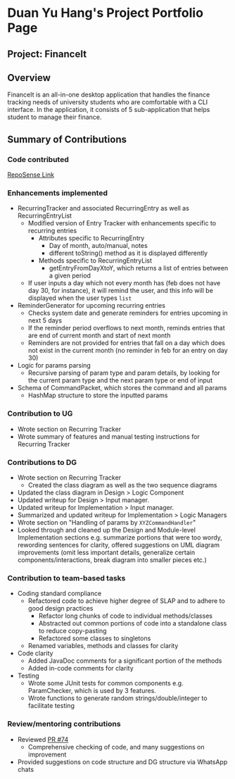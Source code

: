 # Duan Yu Hang's Project Portfolio Page

## Project: FinanceIt

## Overview
FinanceIt is an all-in-one desktop application that handles the finance tracking needs of university students who are 
comfortable with a CLI interface. In the application, it consists of 5 sub-application that helps student to manage
their finance. <br/>

## Summary of Contributions

### Code contributed
[RepoSense Link](https://nus-cs2113-ay2021s1.github.io/tp-dashboard/#breakdown=true&search=Artemis-Hunt&sort=groupTitle&sortWithin=title&since=2020-09-27&timeframe=commit&mergegroup=&groupSelect=groupByRepos&checkedFileTypes=docs~functional-code~test-code~other)

### Enhancements implemented
* RecurringTracker and associated RecurringEntry as well as RecurringEntryList
    * Modified version of Entry Tracker with enhancements specific to recurring entries
        * Attributes specific to RecurringEntry
            * Day of month, auto/manual, notes
            * different toString() method as it is displayed differently
        * Methods specific to RecurringEntryList
            * getEntryFromDayXtoY, which returns a list of entries between a given period
    * If user inputs a day which not every month has (feb does not have day 30, for instance), 
    it will remind the user, and this info will be displayed when the user types `list`
* ReminderGenerator for upcoming recurring entries
    * Checks system date and generate reminders for entries upcoming in next 5 days
    * If the reminder period overflows to next month, reminds entries that are end of current month
    and start of next month
    * Reminders are not provided for entries that fall on a day which does not exist in the current 
    month (no reminder in feb for an entry on day 30)
* Logic for params parsing
    * Recursive parsing of param type and param details, by looking for the current param type and the next param type or end of input
* Schema of CommandPacket, which stores the command and all params
    * HashMap structure to store the inputted params

### Contribution to UG
* Wrote section on Recurring Tracker
* Wrote summary of features and manual testing instructions for Recurring Tracker

### Contributions to DG
* Wrote section on Recurring Tracker
    * Created the class diagram as well as the two sequence diagrams
* Updated the class diagram in Design > Logic Component 
* Updated writeup for Design > Input manager.
* Updated writeup for Implementation > Input manager.
* Summarized and updated writeup for Implementation > Logic Managers
* Wrote section on "Handling of params by `XYZCommandHandler`"
* Looked through and cleaned up the Design and Module-level Implementation sections e.g. summarize portions
that were too wordy, rewording sentences for clarity, offered suggestions on UML diagram improvements (omit less 
important details, generalize certain components/interactions, break diagram into smaller pieces etc.)

### Contribution to team-based tasks
* Coding standard compliance
    * Refactored code to achieve higher degree of SLAP and to adhere to good design practices
        * Refactor long chunks of code to individual methods/classes
        * Abstracted out common portions of code into a standalone class to reduce copy-pasting
        * Refactored some classes to singletons
    * Renamed variables, methods and classes for clarity
* Code clarity
    * Added JavaDoc comments for a significant portion of the methods
    * Added in-code comments for clarity
* Testing
    * Wrote some JUnit tests for common components e.g. ParamChecker, which is used by 3 features.
    * Wrote functions to generate random strings/double/integer to facilitate testing
    
    
### Review/mentoring contributions
* Reviewed [PR #74](https://github.com/AY2021S1-CS2113-T16-1/tp/pull/74)
    * Comprehensive checking of code, and many suggestions on improvement
* Provided suggestions on code structure and DG structure via WhatsApp chats


